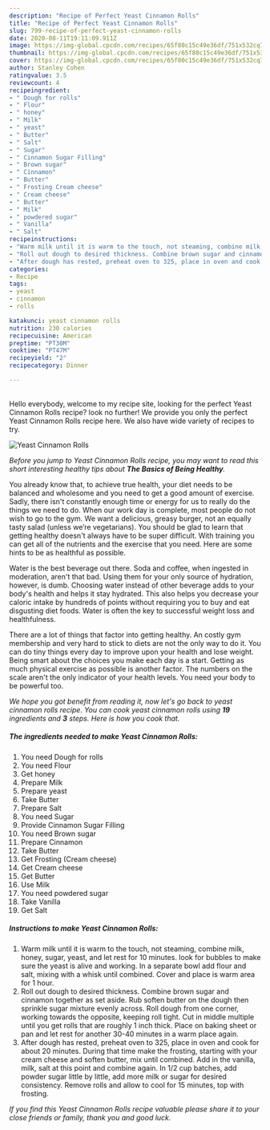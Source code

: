 ```yaml
---
description: "Recipe of Perfect Yeast Cinnamon Rolls"
title: "Recipe of Perfect Yeast Cinnamon Rolls"
slug: 799-recipe-of-perfect-yeast-cinnamon-rolls
date: 2020-08-11T19:11:09.911Z
image: https://img-global.cpcdn.com/recipes/65f80c15c49e36df/751x532cq70/yeast-cinnamon-rolls-recipe-main-photo.jpg
thumbnail: https://img-global.cpcdn.com/recipes/65f80c15c49e36df/751x532cq70/yeast-cinnamon-rolls-recipe-main-photo.jpg
cover: https://img-global.cpcdn.com/recipes/65f80c15c49e36df/751x532cq70/yeast-cinnamon-rolls-recipe-main-photo.jpg
author: Stanley Cohen
ratingvalue: 3.5
reviewcount: 4
recipeingredient:
- " Dough for rolls"
- " Flour"
- " honey"
- " Milk"
- " yeast"
- " Butter"
- " Salt"
- " Sugar"
- " Cinnamon Sugar Filling"
- " Brown sugar"
- " Cinnamon"
- " Butter"
- " Frosting Cream cheese"
- " Cream cheese"
- " Butter"
- " Milk"
- " powdered sugar"
- " Vanilla"
- " Salt"
recipeinstructions:
- "Warm milk until it is warm to the touch, not steaming, combine milk, honey, sugar, yeast, and let rest for 10 minutes. look for bubbles to make sure the yeast is alive and working. In a separate bowl add flour and salt, mixing with a whisk until combined. Cover and place is warm area for 1 hour."
- "Roll out dough to desired thickness. Combine brown sugar and cinnamon together as set aside. Rub soften butter on the dough then sprinkle sugar mixture evenly across. Roll dough from one corner, working towards the opposite, keeping roll tight. Cut in middle multiple until you get rolls that are roughly 1 inch thick. Place on baking sheet or pan and let rest for another 30-40 minutes in a warm place again."
- "After dough has rested, preheat oven to 325, place in oven and cook for about 20 minutes. During that time make the frosting, starting with your cream cheese and soften butter, mix until combined. Add in the vanilla, milk, salt at this point and combine again. In 1/2 cup batches, add powder sugar little by little, add more milk or sugar for desired consistency. Remove rolls and allow to cool for 15 minutes, top with frosting."
categories:
- Recipe
tags:
- yeast
- cinnamon
- rolls

katakunci: yeast cinnamon rolls 
nutrition: 230 calories
recipecuisine: American
preptime: "PT30M"
cooktime: "PT47M"
recipeyield: "2"
recipecategory: Dinner

---
```

<br>
Hello everybody, welcome to my recipe site, looking for the perfect Yeast Cinnamon Rolls recipe? look no further! We provide you only the perfect Yeast Cinnamon Rolls recipe here. We also have wide variety of recipes to try.
<br>


![Yeast Cinnamon Rolls](https://img-global.cpcdn.com/recipes/65f80c15c49e36df/751x532cq70/yeast-cinnamon-rolls-recipe-main-photo.jpg)

<i>Before you jump to Yeast Cinnamon Rolls recipe, you may want to read this short interesting healthy tips about <strong>The Basics of Being Healthy</strong>.</i>

You already know that, to achieve true health, your diet needs to be balanced and wholesome and you need to get a good amount of exercise. Sadly, there isn't constantly enough time or energy for us to really do the things we need to do. When our work day is complete, most people do not wish to go to the gym. We want a delicious, greasy burger, not an equally tasty salad (unless we’re vegetarians). You should be glad to learn that getting healthy doesn't always have to be super difficult. With training you can get all of the nutrients and the exercise that you need. Here are some hints to be as healthful as possible.

Water is the best beverage out there. Soda and coffee, when ingested in moderation, aren't that bad. Using them for your only source of hydration, however, is dumb. Choosing water instead of other beverage adds to your body's health and helps it stay hydrated. This also helps you decrease your caloric intake by hundreds of points without requiring you to buy and eat disgusting diet foods. Water is often the key to successful weight loss and healthfulness.

There are a lot of things that factor into getting healthy. An costly gym membership and very hard to stick to diets are not the only way to do it. You can do tiny things every day to improve upon your health and lose weight. Being smart about the choices you make each day is a start. Getting as much physical exercise as possible is another factor. The numbers on the scale aren't the only indicator of your health levels. You need your body to be powerful too. 


<i>We hope you got benefit from reading it, now let's go back to yeast cinnamon rolls recipe. You can cook yeast cinnamon rolls using <strong>19</strong> ingredients and <strong>3</strong> steps. Here is how you cook that.
</i>

##### The ingredients needed to make Yeast Cinnamon Rolls:

1. You need  Dough for rolls
1. You need  Flour
1. Get  honey
1. Prepare  Milk
1. Prepare  yeast
1. Take  Butter
1. Prepare  Salt
1. You need  Sugar
1. Provide  Cinnamon Sugar Filling
1. You need  Brown sugar
1. Prepare  Cinnamon
1. Take  Butter
1. Get  Frosting (Cream cheese)
1. Get  Cream cheese
1. Get  Butter
1. Use  Milk
1. You need  powdered sugar
1. Take  Vanilla
1. Get  Salt


##### Instructions to make Yeast Cinnamon Rolls:

1. Warm milk until it is warm to the touch, not steaming, combine milk, honey, sugar, yeast, and let rest for 10 minutes. look for bubbles to make sure the yeast is alive and working. In a separate bowl add flour and salt, mixing with a whisk until combined. Cover and place is warm area for 1 hour.
1. Roll out dough to desired thickness. Combine brown sugar and cinnamon together as set aside. Rub soften butter on the dough then sprinkle sugar mixture evenly across. Roll dough from one corner, working towards the opposite, keeping roll tight. Cut in middle multiple until you get rolls that are roughly 1 inch thick. Place on baking sheet or pan and let rest for another 30-40 minutes in a warm place again.
1. After dough has rested, preheat oven to 325, place in oven and cook for about 20 minutes. During that time make the frosting, starting with your cream cheese and soften butter, mix until combined. Add in the vanilla, milk, salt at this point and combine again. In 1/2 cup batches, add powder sugar little by little, add more milk or sugar for desired consistency. Remove rolls and allow to cool for 15 minutes, top with frosting.


<i>If you find this Yeast Cinnamon Rolls recipe valuable please share it to your close friends or family, thank you and good luck.</i>
